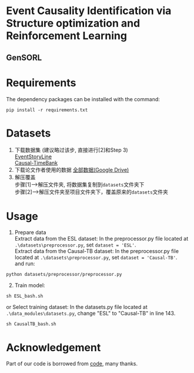 # Event Causality Identification via Structure optimization and Reinforcement Learning


## GenSORL

# Requirements

The dependency packages can be installed with the command:

```
pip install -r requirements.txt
```


Datasets
==========
1. 下载数据集 (建议略过该步, 直接进行[2]和Step 3)  
    [EventStoryLine](https://github.com/tommasoc80/EventStoryLine)  
    [Causal-TimeBank](https://github.com/paramitamirza/Causal-TimeBank)
2. 下载论文作者使用的数据
    [全部数据(Google Drive)](https://drive.google.com/drive/folders/1juvVPa7wqYqBYzj-wvpwbBKV3Jkufk11?usp=sharing)  
3. 解压覆盖  
    步骤[1]-->解压文件夹, 将数据集复制到`datasets`文件夹下  
    步骤[2]-->解压文件夹至项目文件夹下，覆盖原来的`datasets`文件夹
# Usage

1. Prepare data\
Extract data from the ESL dataset: In the preprocessor.py file located at ```.\datasets\preprocessor.py```, set ```dataset = 'ESL'```.<br>
Extract data from the Causal-TB dataset: In the preprocessor.py file located at ```.\datasets\preprocessor.py```, set ```dataset = 'Causal-TB'```.<br>
and run:

```
python datasets/preprocessor/preprocessor.py
```


2. Train model:
```
sh ESL_bash.sh
```
or Select training dataset: In the datasets.py file located at ```.\data_modules\datasets.py```, change "ESL" to "Causal-TB" in line 143.
```
sh CausalTB_bash.sh
```


# Acknowledgement
Part of our code is borrowed from [code](https://github.com/hieumdt/GenECI), many thanks.
